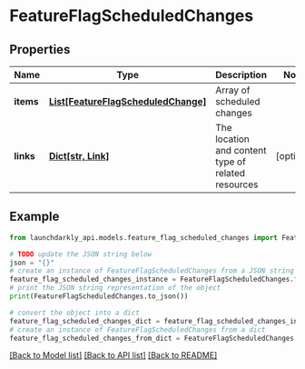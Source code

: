 # FeatureFlagScheduledChanges


## Properties

Name | Type | Description | Notes
------------ | ------------- | ------------- | -------------
**items** | [**List[FeatureFlagScheduledChange]**](FeatureFlagScheduledChange.md) | Array of scheduled changes | 
**links** | [**Dict[str, Link]**](Link.md) | The location and content type of related resources | [optional] 

## Example

```python
from launchdarkly_api.models.feature_flag_scheduled_changes import FeatureFlagScheduledChanges

# TODO update the JSON string below
json = "{}"
# create an instance of FeatureFlagScheduledChanges from a JSON string
feature_flag_scheduled_changes_instance = FeatureFlagScheduledChanges.from_json(json)
# print the JSON string representation of the object
print(FeatureFlagScheduledChanges.to_json())

# convert the object into a dict
feature_flag_scheduled_changes_dict = feature_flag_scheduled_changes_instance.to_dict()
# create an instance of FeatureFlagScheduledChanges from a dict
feature_flag_scheduled_changes_from_dict = FeatureFlagScheduledChanges.from_dict(feature_flag_scheduled_changes_dict)
```
[[Back to Model list]](../README.md#documentation-for-models) [[Back to API list]](../README.md#documentation-for-api-endpoints) [[Back to README]](../README.md)


